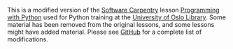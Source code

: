 This is a modified version of the [Software
Carpentry](https://software-carpentry.org/) lesson [Programming
with Python](
http://swcarpentry.github.io/python-novice-inflammation/) used
for Python training at the [University of Oslo
Library](https://www.ub.uio.no/english/).
Some material has been removed from the original lessons,
and some lessons might have added material.
Please see [GitHub](https://github.com/scriptotek/python-novice-inflammation/commits/gh-pages)
for a complete list of modifications.